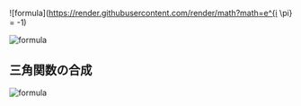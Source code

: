 ![formula](https://render.githubusercontent.com/render/math?math=e^{i \pi} = -1)

![formula](https://latex.codecogs.com/gif.latex?\sum_{n=1}^{N}a_n)


## 三角関数の合成

![formula](https://latex.codecogs.com/gif.latex?\hugea\sin\theta+b\cos\theta=\sqrt{a^{2}+b^{2}}\cos(\theta+\beta))
